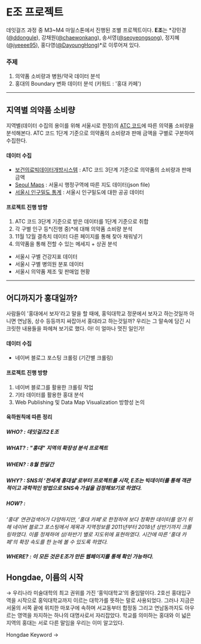 # E조 프로젝트

데잇걸즈 과정 중 M3~M4 마일스톤에서 진행된 조별 프로젝트이다. **E조**는 *강민경([@ddongule](https://github.com/ddonggule)), 강채원([@chaewonkang](https://github.com/chaewonkang)), 송서영([@seoyeongsong](https://github.com/seoyeongsong)), 정지혜([@jyeeee95](https://github.com/jyeeee95)), 홍다영([@DayoungHong](https://github.com/DayoungHong))*로 이루어져 있다.



### 주제

1. 의약품 소비량과 병원/약국 데이터 분석
2. 홍대의 Boundary 변화 데이터 분석 (키워드 : '홍대 카페')

----


## 지역별 의약품 소비량

지역별(데이터 수집의 용이를 위해 서울시로 한정)의 [ATC 코드](https://github.com/dataitgirls2/m3/blob/master/E/medicine/ATC_Code.md)에 따른 의약품 소비량을 분석해본다. ATC 코드 1단계 기준으로 의약품의 소비량과 판매 금액을 구별로 구분하여 수집한다.



#### 데이터 수집

- [보건의료빅데이터개방시스템](http://opendata.hira.or.kr/op/opc/olapAtc3Info.do) : ATC 코드 3단계 기준으로 의약품의 소비량과 판매 금액
- [Seoul Maps](https://github.com/southkorea/seoul-maps) : 서울시 행정구역에 따른 지도 데이터(json file)
- [서울시 인구밀도 통계](https://opengov.seoul.go.kr/data/14382965) : 서울시 인구밀도에 대한 공공 데이터



#### 프로젝트 진행 방향

1. ATC 코드 3단계 기준으로 받은 데이터를 1단계 기준으로 취합
2. 각 구별 인구 등*(진행 중)*에 대해 의약품 소비량 분석
3. 11월 12월 결측치 데이터 다른 페이지를 통해 찾아 채워넣기
4. 의약품을 통해 전할 수 있는 메세지 + 상권 분석
  - 서울시 구별 건강지표 데이터
  - 서울시 구별 병의원 분포 데이터
  - 서울시 의약품 제조 및 판매업 현황



----


## 어디까지가 홍대일까?

사람들이 '홍대에서 보자'라고 말을 할 때에, 홍익대학교 정문에서 보자고 하는것일까 아니면 연남동, 상수 등등까지 싸잡아서 홍대라고 하는것일까?
우리는 그 말속에 담긴 시크릿한 내용들을 파헤쳐 보기로 했다.
아! 이 얼마나 멋진 일인가!



#### 데이터 수집

- 네이버 블로그 포스팅 크롤링 (기간별 크롤링)


#### 프로젝트 진행 방향

1. 네이버 블로그를 활용한 크롤링 작업
2. 기타 데이터를 활용한 홍대 분석
3. Web Publishing 및 Data Map Visualization 방향성 논의

#### 육하원칙에 따른 정리 


##### WHO? : *데잇걸즈2 E조*
##### WHAT? : *"홍대" 지역의 확장성 분석 프로젝트*
##### WHEN? : *8월 한달간*
##### WHY? : *SNS의 ‘전세계 홍대설’로부터 프로젝트를 시작, E조는 빅데이터를 통해 객관적이고 과학적인 방법으로 SNS속 가설을 검정해보기로 하였다.*
##### HOW? :

*‘홍대’ 연관검색어가 다양하지만, ‘홍대 카페’로 한정하여 보다 정확한 데이터를 얻기 위해 네이버 블로그 포스팅에서 제목과 지역정보를 2011년부터 2018년 상반기까지 크롤링하였다. 이를 정제하여 상/하반기 별로 지도위에 표현하였다.
시간에 따른 ‘홍대 카페’의 확장 속도를 한 눈에 볼 수 있도록 하였다.*

##### WHERE? : *이 모든 것은 E조가 만든 웹페이지를 통해 확인 가능하다.*


## Hongdae, 이름의 시작
→ 우리나라 미술대학의 최고 권위를 가진 ‘홍익대학교’의 줄임말이다. 2호선 홍대입구역을 시작으로 홍익대학교까지 이르는 대학가를 뜻하는 말로 사용되었다. 그러나 지금은 서울의 서쪽 끝에 위치한 마포구에 속하며 서교동부터 합정동 그리고 연남동까지도 아우르는 영역을 차지하는 하나의 대명사로서 자리잡았다. 학교를 의미하는 홍대와 이 넓은 지역의 홍대는 서로 다른 말임을 우리는 이미 알고있다.

Hongdae Keyword
→ 










